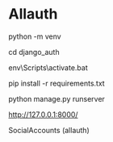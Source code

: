# Allauth #

python -m venv

cd django_auth

env\Scripts\activate.bat

pip install -r requirements.txt

python manage.py runserver

http://127.0.0.1:8000/

SocialAccounts (allauth)